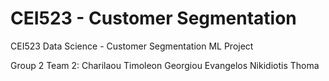 # CEI523 - Customer Segmentation
 CEI523 Data Science - Customer Segmentation ML Project

Group 2 Team 2: 
Charilaou Timoleon
Georgiou Evangelos
Nikidiotis Thoma
